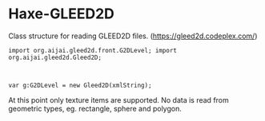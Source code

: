 Haxe-GLEED2D
============

Class structure for reading GLEED2D files. (https://gleed2d.codeplex.com/)

<code>import org.aijai.gleed2d.front.G2DLevel;
import org.aijai.gleed2d.Gleed2D;

var g:G2DLevel = new Gleed2D(xmlString);</code>

At this point only texture items are supported. No data is read from geometric types, eg. rectangle, sphere and polygon.